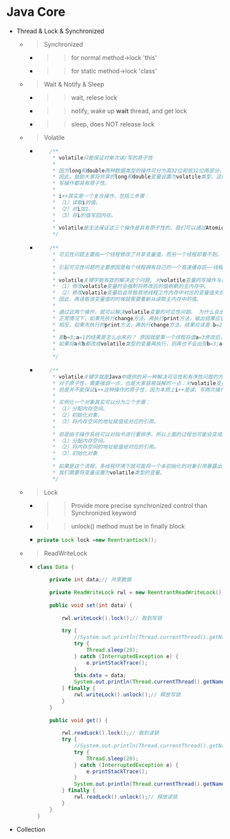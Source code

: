 # Java Core

* Thread & Lock & Synchronized
	* > Synchronized
		* >> for normal method->lock 'this'
		* >> for static method->lock 'class'		
	* > Wait & Notify & Sleep
		* >> wait, relese lock
		* >> notify, wake up __wait__ thread, and get lock
		* >> sleep, does NOT release lock
	* > Volatile
		* >> 
			```java
				/**
				 * volatile只能保证对单次读/写的原子性
				 * 
				 * 因为long和double两种数据类型的操作可分为高32位和低32位两部分，因此普通的long或double类型读/写可能不是原子的。
				 * 因此，鼓励大家将共享的long和double变量设置为volatile类型，这样能保证任何情况下对long和double的单次读/
				 * 写操作都具有原子性。
				 * 
				 * i++其实是一个复合操作，包括三步骤：
				 * （1）读取i的值。 
				 * （2）对i加1。
				 * （3）将i的值写回内存。
				 * 
				 * volatile是无法保证这三个操作是具有原子性的，我们可以通过AtomicInteger或者Synchronized来保证+1操作的原子性。
				 */
			```
		* >> 
			```java
				/**
				 * 可见性问题主要指一个线程修改了共享变量值，而另一个线程却看不到。
				 * 
				 * 引起可见性问题的主要原因是每个线程拥有自己的一个高速缓存区——线程工作内存。
				 * 
				 * volatile关键字能有效的解决这个问题, 对volatile变量的写操作与普通变量的主要区别有两点：
				 * （1）修改volatile变量时会强制将修改后的值刷新的主内存中。
				 * （2）修改volatile变量后会导致其他线程工作内存中对应的变量值失效。
				 * 因此，再读取该变量值的时候就需要重新从读取主内存中的值。
				 * 
				 * 通过这两个操作，就可以解决volatile变量的可见性问题。 为什么会出现b=3;a=1这种结果呢？
				 * 正常情况下，如果先执行change方法，再执行print方法，输出结果应该为b=3;a=3。
				 * 相反，如果先执行的print方法，再执行change方法，结果应该是 b=2;a=1。
				 * 
				 * 那b=3;a=1的结果是怎么出来的？ 原因就是第一个线程将值a=3修改后，但是对第二个线程是不可见的，所以才出现这一结果。
				 * 如果将a和b都改成volatile类型的变量再执行，则再也不会出现b=3;a=1的结果了。
				 * 
				 */
			```
		* >> 
			```java
				/**
				 * volatile关键字就是Java中提供的另一种解决可见性和有序性问题的方案。
				 * 对于原子性，需要强调一点，也是大家容易误解的一点：对volatile变量的单次读/写操作可以保证原子性的，如long和double类型变量，
				 * 但是并不能保证i++这种操作的原子性，因为本质上i++是读、写两次操作。
				 * 
				 * 实例化一个对象其实可以分为三个步骤： 
				 * （1）分配内存空间。 
				 * （2）初始化对象。 
				 * （3）将内存空间的地址赋值给对应的引用。
				 * 
				 * 但是由于操作系统可以对指令进行重排序，所以上面的过程也可能会变成如下过程：
				 * （1）分配内存空间。 
				 * （2）将内存空间的地址赋值给对应的引用。 
				 * （3）初始化对象
				 * 
				 * 如果是这个流程，多线程环境下就可能将一个未初始化的对象引用暴露出来，从而导致不可预料的结果。因此，为了防止这个过程的重排序，
				 * 我们需要将变量设置为volatile类型的变量。
				 */
			```
	* > Lock
		* >> Provide more precise synchronized control than Synchronized keyword
		* >> unlock() method must be in finally block
		* >> 		
			```java
			private Lock lock =new ReentrantLock();
			```
	* > ReadWriteLock
		* >> 	
			```java	
			class Data {      
				
			    private int data;// 共享数据  
			    
			    private ReadWriteLock rwl = new ReentrantReadWriteLock();     
			    
			    public void set(int data) {  
			    	
			        rwl.writeLock().lock();// 取到写锁  
			        
			        try {  
			            //System.out.println(Thread.currentThread().getName() + "准备写入数据");  
			            try {  
			                Thread.sleep(20);  
			            } catch (InterruptedException e) {  
			                e.printStackTrace();  
			            }  
			            this.data = data;  
			            System.out.println(Thread.currentThread().getName() + "写入" + this.data);  
			        } finally {  
			            rwl.writeLock().unlock();// 释放写锁  
			        }  
			    }     
			    
			    public void get() {  
			    	
			        rwl.readLock().lock();// 取到读锁  
			        try {  
			            //System.out.println(Thread.currentThread().getName() + "准备读取数据");  
			            try {  
			                Thread.sleep(20);  
			            } catch (InterruptedException e) {  
			                e.printStackTrace();  
			            }  
			            System.out.println(Thread.currentThread().getName() + "读取" + this.data);  
			        } finally {  
			            rwl.readLock().unlock();// 释放读锁  
			        }  
			    }  
			}  
			```			
* Collection
